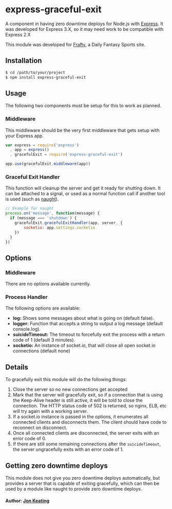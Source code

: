 # express-graceful-exit

A component in having zero downtime deploys for Node.js with [Express](http://expressjs.com/). It was developed for Express 3.X, so it may need work to be compatible with Express 2.X

This module was developed for [Frafty](https://www.frafty.com/), a Daily Fantasy Sports site.

## Installation

```` bash
$ cd /path/to/your/project
$ npm install express-graceful-exit
````

## Usage

The following two components must be setup for this to work as planned.

### Middleware

This middleware should be the very first middleware that gets setup with your Express app.

```` javascript
var express = require('express')
  , app = express()
  , gracefulExit = require('express-graceful-exit')

app.use(gracefulExit.middleware(app))
````

### Graceful Exit Handler

This function will cleanup the server and get it ready for shutting down. It can be attached to a signal, or used as a normal function call if another tool is used (such as [naught](https://github.com/indabamusic/naught)).

```` javascript
// Example for naught
process.on('message', function(message) {
  if (message === 'shutdown') {
    gracefulExit.gracefulExitHandler(app, server, {
        socketio: app.settings.socketio
    })
  }
})
````

## Options

### Middleware

There are no options available currently.

### Process Handler

The following options are available:

* __log:__ Shows some messages about what is going on (default false).
* __logger:__ Function that accepts a string to output a log message (default console.log).
* __suicideTimeout:__ The timeout to forcefully exit the process with a return code of 1 (default 3 minutes).
* __socketio:__ An instance of socket.io, that will close all open socket.io connections (default none)

## Details

To gracefully exit this module will do the following things:

1. Close the server so no new connections get accepted
2. Mark that the server will gracefully exit, so if a connection that is using the Keep-Alive header is still active, it will be told to close the connection. The HTTP status code of 502 is returned, so nginx, ELB, etc will try again with a working server.
3. If a socket.io instance is passed in the options, it enumerates all connected clients and disconnects them. The client should have code to reconnect on disconnect.
5. Once all connected clients are disconnected, the server exits with an error code of 0.
6. If there are still some remaining connections after the `suicideTimeout`, the server ungracefully exits with an error code of 1.

## Getting zero downtime deploys

This module does not give you zero downtime deploys automatically, but provides a server that is capable of exiting gracefully, which can then be used by a module like naught to provide zero downtime deploys.

#### Author: [Jon Keating](http://twitter.com/emostar)


